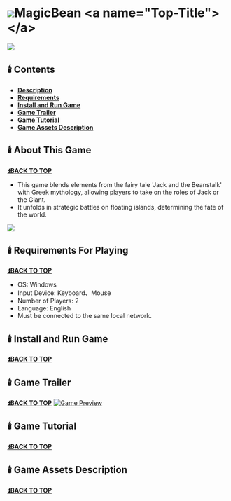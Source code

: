 # ![](https://file.notion.so/f/f/29dc6b77-cc77-4dce-b299-866d6ff7c824/d5ffda6e-5b9c-42f9-9feb-b790043b348e/UnrealGameLogo_(35_x_35_%E5%83%8F%E7%B4%A0).png?id=b0a1740c-6b31-46bd-a77b-fe7412a09a43&table=block&spaceId=29dc6b77-cc77-4dce-b299-866d6ff7c824&expirationTimestamp=1715760000000&signature=fuJ7J9_a3xl0X3VVQcennDLkOm1MdXeWjd0vdcpALGk&downloadName=UnrealGameLogo+%2835+x+35+%E5%83%8F%E7%B4%A0%29.png)MagicBean <a name="Top-Title"></a>
![](https://file.notion.so/f/f/29dc6b77-cc77-4dce-b299-866d6ff7c824/858fe6a1-2ad3-4b8e-a1cb-c0e452aa26b0/MagicBeanSplash.png?id=d60bb422-ddb3-44f2-8a0b-95cb48720010&table=block&spaceId=29dc6b77-cc77-4dce-b299-866d6ff7c824&expirationTimestamp=1715817600000&signature=hkDiJYr22uMJU_yVuQHF_xMg7vKpndef9XXSd37dR9o&downloadName=MagicBeanSplash.png)
## 🕯️ Contents <a name="Contents-Title"></a>
* **[Description](#Description-Title)**
* **[Requirements](#Require-Title)**
* **[Install and Run Game](#Install-Title)**
* **[Game Trailer](#Trailer-Title)**
* **[Game Tutorial](#Tutorial-Title)**
* **[Game Assets Description](#Asset-Title)**
<a name="Description-Title"></a>
## 🕯️ About This Game 
**[⏫BACK TO TOP](#Top-Title)**
* This game blends elements from the fairy tale 'Jack and the Beanstalk' with Greek mythology, allowing players to take on the roles of Jack or the Giant. 
* It unfolds in strategic battles on floating islands, determining the fate of the world.

![](https://file.notion.so/f/f/29dc6b77-cc77-4dce-b299-866d6ff7c824/3d6778d8-3fed-452d-8290-cc2c66702276/DescriptionIMG.png?id=655d219c-e462-40bb-803a-74cfe57190ed&table=block&spaceId=29dc6b77-cc77-4dce-b299-866d6ff7c824&expirationTimestamp=1715832000000&signature=XI1cG2vce-Pa4i6cMew3Tm8d8WAvPM-BSVS76TbiSjU&downloadName=DescriptionIMG.png)
## 🕯️ Requirements For Playing <a name="Require-Title"></a>
**[⏫BACK TO TOP](#Top-Title)**
  * OS: Windows
  * Input Device: Keyboard、Mouse
  * Number of Players: 2
  * Language: English
  * Must be connected to the same local network.
<a name="Install-Title"></a>
## 🕯️ Install and Run Game 
**[⏫BACK TO TOP](#Top-Title)**
## 🕯️ Game Trailer <a name="Trailer-Title"></a>
**[⏫BACK TO TOP](#Top-Title)**
[![Game Preview](https://file.notion.so/f/f/29dc6b77-cc77-4dce-b299-866d6ff7c824/a55fe535-0e08-4f5b-be4a-36ae45cf4285/MagicBeanYoutubeIMG.png?id=ced9cf69-0a76-450b-b2ed-f4f35281235e&table=block&spaceId=29dc6b77-cc77-4dce-b299-866d6ff7c824&expirationTimestamp=1715760000000&signature=0fwVZb8MbUXd2uGrAiKrt8ALPGxHrvlRV3SgBxEzuFw&downloadName=MagicBeanYoutubeIMG.png)](https://youtu.be/jOlzxBTxuZg?si=ZdTqOCf6b9-mu6jg)
## 🕯️ Game Tutorial <a name="Tutorial-Title"></a>
**[⏫BACK TO TOP](#Top-Title)**
## 🕯️ Game Assets Description <a name="Asset-Title"></a>
**[⏫BACK TO TOP](#Top-Title)**
